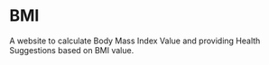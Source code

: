# BMI
A website to calculate Body Mass Index Value and providing Health Suggestions based on BMI value.
